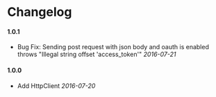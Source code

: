 # Changelog

#### 1.0.1

* Bug Fix: Sending post request with json body and oauth is enabled throws "Illegal string offset 'access_token'" *2016-07-21*

#### 1.0.0

* Add HttpClient *2016-07-20*